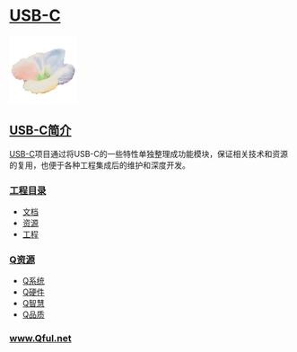 ﻿# [USB-C](https://github.com/Qful/USB-C)

[![sites](Qful/qitas.png)](http://www.Qful.net)

## [USB-C简介](https://github.com/Qful/USB-C)

[USB-C](https://github.com/Qful/USB-C)项目通过将USB-C的一些特性单独整理成功能模块，保证相关技术和资源的复用，也便于各种工程集成后的维护和深度开发。

### [工程目录](https://github.com/Qful/USB-C)

* [文档](docs/)
* [资源](src/)
* [工程](project/)

### [Q资源](https://github.com/Qful)

* [Q系统](https://github.com/OS-Q)
* [Q硬件](https://github.com/sochub)
* [Q智慧](https://github.com/tfzoo)
* [Q品质](https://github.com/qitas)

### www.Qful.net